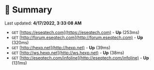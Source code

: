 # 📖 Summary
Last updated: **4/17/2022, 3:33:08 AM**

- `GET` [https://eseqtech.com](https://eseqtech.com) - **Up** (253ms)
- `GET` [http://forum.eseqtech.com](http://forum.eseqtech.com) - **Up** (320ms)
- `GET` [http://hexp.net](http://hexp.net) - **Up** (39ms)
- `GET` [http://ws.hexp.net](http://ws.hexp.net) - **Up** (38ms)
- `GET` [http://eseqtech.com/infoline](http://eseqtech.com/infoline) - **Up** (131ms)
